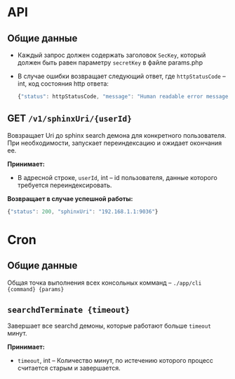 # API

## Общие данные
* Каждый запрос должен содержать заголовок `SecKey`, который должен быть равен параметру `secretKey` в файле params.php
* В случае ошибки возвращает следующий ответ, где `httpStatusCode` – int, код состояния http ответа:
    
    ```js
    {"status": httpStatusCode, "message": "Human readable error message"}
    ```

## GET `/v1/sphinxUri/{userId}`
Вовзращает Uri до sphinx search демона для конкретного пользователя. При необходимости, запускает переиндексацию и ожидает окончания ее.

**Принимает:**
* В адресной строке, `userId`, int – id пользователя, данные которого требуется переиндексировать.

**Возвращает в случае успешной работы:**
```js
{"status": 200, "sphinxUri": "192.168.1.1:9036"}
```
# Cron
## Общие данные
Общая точка выполнения всех консольных комманд – `./app/cli {command} {params}`

## `searchdTerminate {timeout}`
Завершает все searchd демоны, которые работают больше `timeout` минут.

**Принимает:**
* `timeout`, int – Количество минут, по истечению которого процесс считается старым и завершается.
